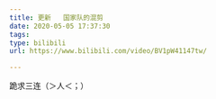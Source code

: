 ```yaml
---
title: 更新   国家队的混剪
date: 2020-05-05 17:37:30
tags:
type: bilibili
url: https://www.bilibili.com/video/BV1pW41147tw/

---
```

跪求三连（＞人＜；）
<!-- more -->